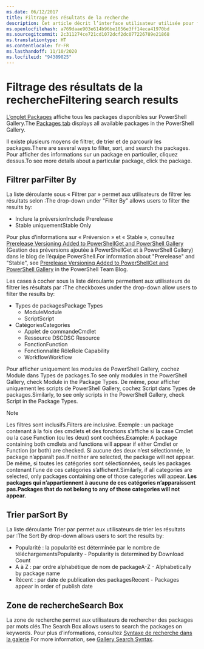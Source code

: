 ```yaml
---
ms.date: 06/12/2017
title: Filtrage des résultats de la recherche
description: Cet article décrit l’interface utilisateur utilisée pour filtrer le contenu dans PowerShell Gallery.
ms.openlocfilehash: a769daae903e614b96be1056e3ff14eca41970bd
ms.sourcegitcommit: 2c311274ce721cd1072dcf2dc077226789e21868
ms.translationtype: HT
ms.contentlocale: fr-FR
ms.lasthandoff: 11/10/2020
ms.locfileid: "94389825"
---
```

# <a name="filtering-search-results"></a><span data-ttu-id="51055-103">Filtrage des résultats de la recherche</span><span class="sxs-lookup"><span data-stu-id="51055-103">Filtering search results</span></span>

<span data-ttu-id="51055-104">[L’onglet Packages](https://www.powershellgallery.com/packages) affiche tous les packages disponibles sur PowerShell Gallery.</span><span class="sxs-lookup"><span data-stu-id="51055-104">The [Packages tab](https://www.powershellgallery.com/packages) displays all available packages in the PowerShell Gallery.</span></span>

<span data-ttu-id="51055-105">Il existe plusieurs moyens de filtrer, de trier et de parcourir les packages.</span><span class="sxs-lookup"><span data-stu-id="51055-105">There are several ways to filter, sort, and search the packages.</span></span> <span data-ttu-id="51055-106">Pour afficher des informations sur un package en particulier, cliquez dessus.</span><span class="sxs-lookup"><span data-stu-id="51055-106">To see more details about a particular package, click the package.</span></span>

## <a name="filter-by"></a><span data-ttu-id="51055-107">Filtrer par</span><span class="sxs-lookup"><span data-stu-id="51055-107">Filter By</span></span>

<span data-ttu-id="51055-108">La liste déroulante sous « Filtrer par » permet aux utilisateurs de filtrer les résultats selon :</span><span class="sxs-lookup"><span data-stu-id="51055-108">The drop-down under "Filter By" allows users to filter the results by:</span></span>

- <span data-ttu-id="51055-109">Inclure la préversion</span><span class="sxs-lookup"><span data-stu-id="51055-109">Include Prerelease</span></span>
- <span data-ttu-id="51055-110">Stable uniquement</span><span class="sxs-lookup"><span data-stu-id="51055-110">Stable Only</span></span>

<span data-ttu-id="51055-111">Pour plus d’informations sur « Préversion » et « Stable », consultez [Prerelease Versioning Added to PowerShellGet and PowerShell Gallery](https://devblogs.microsoft.com/powershell/prerelease-versioning-added-to-powershellget-and-powershell-gallery/) (Gestion des préversions ajoutée à PowerShellGet et à PowerShell Gallery) dans le blog de l’équipe PowerShell.</span><span class="sxs-lookup"><span data-stu-id="51055-111">For information about "Prerelease" and "Stable", see [Prerelease Versioning Added to PowerShellGet and PowerShell Gallery](https://devblogs.microsoft.com/powershell/prerelease-versioning-added-to-powershellget-and-powershell-gallery/) in the PowerShell Team Blog.</span></span>

<span data-ttu-id="51055-112">Les cases à cocher sous la liste déroulante permettent aux utilisateurs de filtrer les résultats par :</span><span class="sxs-lookup"><span data-stu-id="51055-112">The checkboxes under the drop-down allow users to filter the results by:</span></span>

- <span data-ttu-id="51055-113">Types de packages</span><span class="sxs-lookup"><span data-stu-id="51055-113">Package Types</span></span>
  - <span data-ttu-id="51055-114">Module</span><span class="sxs-lookup"><span data-stu-id="51055-114">Module</span></span>
  - <span data-ttu-id="51055-115">Script</span><span class="sxs-lookup"><span data-stu-id="51055-115">Script</span></span>
- <span data-ttu-id="51055-116">Catégories</span><span class="sxs-lookup"><span data-stu-id="51055-116">Categories</span></span>
  - <span data-ttu-id="51055-117">Applet de commande</span><span class="sxs-lookup"><span data-stu-id="51055-117">Cmdlet</span></span>
  - <span data-ttu-id="51055-118">Ressource DSC</span><span class="sxs-lookup"><span data-stu-id="51055-118">DSC Resource</span></span>
  - <span data-ttu-id="51055-119">Fonction</span><span class="sxs-lookup"><span data-stu-id="51055-119">Function</span></span>
  - <span data-ttu-id="51055-120">Fonctionnalité Rôle</span><span class="sxs-lookup"><span data-stu-id="51055-120">Role Capability</span></span>
  - <span data-ttu-id="51055-121">Workflow</span><span class="sxs-lookup"><span data-stu-id="51055-121">Workflow</span></span>

<span data-ttu-id="51055-122">Pour afficher uniquement les modules de PowerShell Gallery, cochez Module dans Types de packages.</span><span class="sxs-lookup"><span data-stu-id="51055-122">To see only modules in the PowerShell Gallery, check Module in the Package Types.</span></span> <span data-ttu-id="51055-123">De même, pour afficher uniquement les scripts de PowerShell Gallery, cochez Script dans Types de packages.</span><span class="sxs-lookup"><span data-stu-id="51055-123">Similarly, to see only scripts in the PowerShell Gallery, check Script in the Package Types.</span></span>

> [!NOTE]
> <span data-ttu-id="51055-124">Les filtres sont inclusifs.</span><span class="sxs-lookup"><span data-stu-id="51055-124">Filters are inclusive.</span></span> <span data-ttu-id="51055-125">Exemple : un package contenant à la fois des cmdlets et des fonctions s’affiche si la case Cmdlet ou la case Function (ou les deux) sont cochées.</span><span class="sxs-lookup"><span data-stu-id="51055-125">Example: A package containing both cmdlets and functions will appear if either Cmdlet or Function (or both) are checked.</span></span> <span data-ttu-id="51055-126">Si aucune des deux n’est sélectionnée, le package n’apparaît pas.</span><span class="sxs-lookup"><span data-stu-id="51055-126">If neither are selected, the package will not appear.</span></span> <span data-ttu-id="51055-127">De même, si toutes les catégories sont sélectionnées, seuls les packages contenant l’une de ces catégories s’affichent.</span><span class="sxs-lookup"><span data-stu-id="51055-127">Similarly, if all categories are selected, only packages containing one of those categories will appear.</span></span> <span data-ttu-id="51055-128">**Les packages qui n’appartiennent à aucune de ces catégories n’apparaissent pas.**</span><span class="sxs-lookup"><span data-stu-id="51055-128">**Packages that do not belong to any of those categories will not appear.**</span></span>

## <a name="sort-by"></a><span data-ttu-id="51055-129">Trier par</span><span class="sxs-lookup"><span data-stu-id="51055-129">Sort By</span></span>

<span data-ttu-id="51055-130">La liste déroulante Trier par permet aux utilisateurs de trier les résultats par :</span><span class="sxs-lookup"><span data-stu-id="51055-130">The Sort By drop-down allows users to sort the results by:</span></span>

- <span data-ttu-id="51055-131">Popularité : la popularité est déterminée par le nombre de téléchargements</span><span class="sxs-lookup"><span data-stu-id="51055-131">Popularity - Popularity is determined by Download Count</span></span>
- <span data-ttu-id="51055-132">A à Z : par ordre alphabétique de nom de package</span><span class="sxs-lookup"><span data-stu-id="51055-132">A-Z - Alphabetically by package name</span></span>
- <span data-ttu-id="51055-133">Récent : par date de publication des packages</span><span class="sxs-lookup"><span data-stu-id="51055-133">Recent - Packages appear in order of publish date</span></span>

## <a name="search-box"></a><span data-ttu-id="51055-134">Zone de recherche</span><span class="sxs-lookup"><span data-stu-id="51055-134">Search Box</span></span>

<span data-ttu-id="51055-135">La zone de recherche permet aux utilisateurs de rechercher des packages par mots clés.</span><span class="sxs-lookup"><span data-stu-id="51055-135">The Search Box allows users to search the packages on keywords.</span></span>
<span data-ttu-id="51055-136">Pour plus d’informations, consultez [Syntaxe de recherche dans la galerie](search-syntax.md).</span><span class="sxs-lookup"><span data-stu-id="51055-136">For more information, see [Gallery Search Syntax](search-syntax.md).</span></span>
